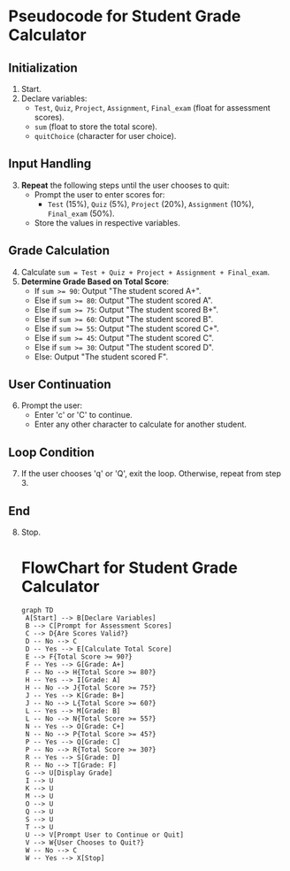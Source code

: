 # Pseudocode for Student Grade Calculator

## Initialization
1. Start.
2. Declare variables:
   - `Test`, `Quiz`, `Project`, `Assignment`, `Final_exam` (float for assessment scores).
   - `sum` (float to store the total score).
   - `quitChoice` (character for user choice).

## Input Handling
3. **Repeat** the following steps until the user chooses to quit:
   - Prompt the user to enter scores for:
     - `Test` (15%), `Quiz` (5%), `Project` (20%), `Assignment` (10%), `Final_exam` (50%).
   - Store the values in respective variables.

## Grade Calculation
4. Calculate `sum = Test + Quiz + Project + Assignment + Final_exam`.
5. **Determine Grade Based on Total Score**:
   - If `sum >= 90`: Output "The student scored A+".
   - Else if `sum >= 80`: Output "The student scored A".
   - Else if `sum >= 75`: Output "The student scored B+".
   - Else if `sum >= 60`: Output "The student scored B".
   - Else if `sum >= 55`: Output "The student scored C+".
   - Else if `sum >= 45`: Output "The student scored C".
   - Else if `sum >= 30`: Output "The student scored D".
   - Else: Output "The student scored F".

## User Continuation
6. Prompt the user:
   - Enter 'c' or 'C' to continue.
   - Enter any other character to calculate for another student.

## Loop Condition
7. If the user chooses 'q' or 'Q', exit the loop. Otherwise, repeat from step 3.

## End
8. Stop.
   # FlowChart for Student Grade Calculator
   ```mermaid
   graph TD
    A[Start] --> B[Declare Variables]
    B --> C[Prompt for Assessment Scores]
    C --> D{Are Scores Valid?}
    D -- No --> C
    D -- Yes --> E[Calculate Total Score]
    E --> F{Total Score >= 90?}
    F -- Yes --> G[Grade: A+]
    F -- No --> H{Total Score >= 80?}
    H -- Yes --> I[Grade: A]
    H -- No --> J{Total Score >= 75?}
    J -- Yes --> K[Grade: B+]
    J -- No --> L{Total Score >= 60?}
    L -- Yes --> M[Grade: B]
    L -- No --> N{Total Score >= 55?}
    N -- Yes --> O[Grade: C+]
    N -- No --> P{Total Score >= 45?}
    P -- Yes --> Q[Grade: C]
    P -- No --> R{Total Score >= 30?}
    R -- Yes --> S[Grade: D]
    R -- No --> T[Grade: F]
    G --> U[Display Grade]
    I --> U
    K --> U
    M --> U
    O --> U
    Q --> U
    S --> U
    T --> U
    U --> V[Prompt User to Continue or Quit]
    V --> W{User Chooses to Quit?}
    W -- No --> C
    W -- Yes --> X[Stop]

